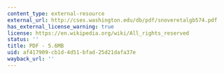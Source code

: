 ```yaml
---
content_type: external-resource
external_url: http://cses.washington.edu/db/pdf/snoveretalgb574.pdf
has_external_license_warning: true
license: https://en.wikipedia.org/wiki/All_rights_reserved
status: ''
title: PDF - 5.6MB
uid: af417909-cb1d-4d51-bfad-25d21dafa37e
wayback_url: ''
---
```

